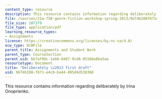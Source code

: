 ```yaml
---
content_type: resource
description: This resource contains information regarding deliberately by Irina Onoprienko.
file: /courses/21w-758-genre-fiction-workshop-spring-2013/9b74b288f671e4c0ba44895d4d538368_MIT21W_758S13_del-Fr_drft.pdf
file_size: 107379
file_type: application/pdf
learning_resource_types:
- Assignments
license: https://creativecommons.org/licenses/by-nc-sa/4.0/
ocw_type: OCWFile
parent_title: Assignments and Student Work
parent_type: CourseSection
parent_uid: bb7af00c-1eb0-8407-9cd8-05166e8ba5ae
resourcetype: Document
title: "Deliberately \u2013 first draft"
uid: 9b74b288-f671-e4c0-ba44-895d4d538368
---
```

This resource contains information regarding deliberately by Irina Onoprienko.